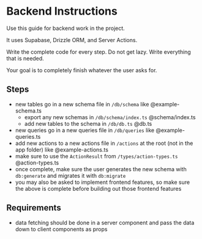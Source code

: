 # Backend Instructions

Use this guide for backend work in the project.

It uses Supabase, Drizzle ORM, and Server Actions.

Write the complete code for every step. Do not get lazy. Write everything that is needed.

Your goal is to completely finish whatever the user asks for.

## Steps

- new tables go in a new schema file in `/db/schema` like @example-schema.ts
  - export any new schemas in `/db/schema/index.ts` @schema/index.ts
  - add new tables to the schema in `/db/db.ts` @db.ts
- new queries go in a new queries file in `/db/queries` like @example-queries.ts
- add new actions to a new actions file in `/actions` at the root (not in the app folder) like @example-actions.ts
- make sure to use the `ActionResult` from `/types/action-types.ts` @action-types.ts
- once complete, make sure the user generates the new schema with `db:generate` and migrates it with `db:migrate`
- you may also be asked to implement frontend features, so make sure the above is complete before building out those frontend features

## Requirements

- data fetching should be done in a server component and pass the data down to client components as props